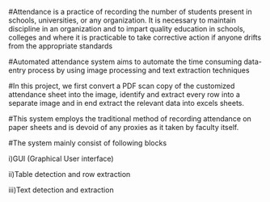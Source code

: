 #Attendance is a practice of recording the number of students present in schools, universities, or any organization. It is necessary to maintain discipline in an organization and to impart quality education in schools, colleges and where it is practicable to take corrective action if anyone drifts from the appropriate standards

#Automated attendance system aims to automate the time consuming data-entry process by using image processing and text extraction techniques

#In this project, we first convert a PDF scan copy of the customized attendance sheet into the image, identify and extract every row into a separate image and in end extract the relevant data into excels sheets.

#This system employs the traditional method of recording attendance on paper sheets and is devoid of any proxies as it taken by faculty itself. 

#The system mainly consist of following blocks

i)GUI (Graphical User interface)

ii)Table detection and row extraction 

iii)Text detection and extraction 
